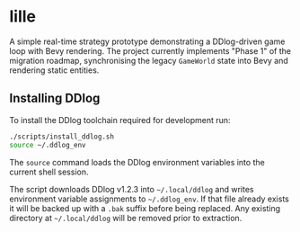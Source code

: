 # lille

A simple real-time strategy prototype demonstrating a DDlog-driven
game loop with Bevy rendering. The project currently implements
"Phase 1" of the migration roadmap, synchronising the legacy
`GameWorld` state into Bevy and rendering static entities.

## Installing DDlog

To install the DDlog toolchain required for development run:

```bash
./scripts/install_ddlog.sh
source ~/.ddlog_env
```

The `source` command loads the DDlog environment variables into the
current shell session.

The script downloads DDlog v1.2.3 into `~/.local/ddlog` and writes
environment variable assignments to `~/.ddlog_env`. If that file
already exists it will be backed up with a `.bak` suffix before
being replaced. Any existing directory at `~/.local/ddlog` will be
removed prior to extraction.
